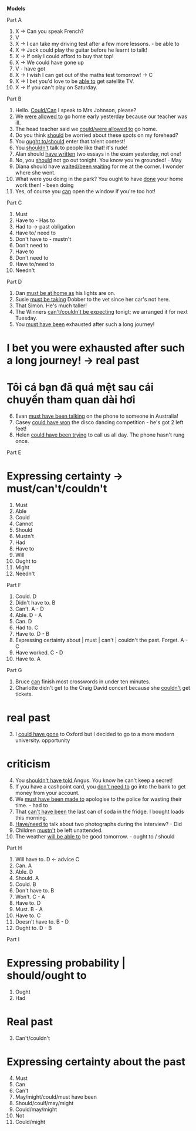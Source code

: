 **Models**

Part A
1. X -> Can you speak French?
2. V
3. X -> I can take my driving test after a few more lessons. - be able to
4. X -> Jack could play the guitar before he learnt to talk!
5. X -> If only I could afford to buy that top!
6. X -> We could have gone up
7. V - have got
8. X -> I wish I can get out of the maths test tomorrow! -> C
9. X -> I bet you'd love to be <u>able to</u> get satellite TV.
10. X -> If you can't play on Saturday.

Part B
1. Hello. <u>Could/Can</u> I speak to Mrs Johnson, please?
2. We <u>were allowed to</u> go home early yesterday because our teacher was ill.
3. The head teacher said we <u>could/were allowed to</u> go home.
4. Do you think <u>should</u> be worried about these spots on my forehead?
5. You <u>ought to/should</u> enter that talent contest!
6. You <u>shouldn't</u> talk to people like that! it's rude!
7. Alan should <u>have written</u> two essays in the exam yesterday, not one!
8. No, you <u>should</u> not go out tonight. You know you're grounded! - May
9. Diana should have <u>waited/been waiting</u> for me at the corner. I wonder where she went.
10. What were you doing in the park? You ought to have <u>done</u> your home work then! - been doing
11. Yes, of course you <u>can</u> open the window if you're too hot!

Part C
1. Must
2. Have to - Has to
3. Had to -> past obligation
4. Have to/ need to
5. Don't have to - mustn't
6. Don't need to
7. Have to
8. Don't need to
9. Have to/need to
10. Needn't

Part D
1. Dan <u>must be at home as</u> his lights are on.
2. Susie <u>must be taking</u> Dobber to the vet since her car's not here.
3. That <u></u> Simon. He's much taller!
4. The Winners <u>can't/couldn't be expecting</u> tonigt; we arranged it for next Tuesday.
5. You <u>must have been</u> exhausted after such a long journey!
# I bet you were exhausted after such a long journey! -> real past
# Tôi cá bạn đã quá mệt sau cái chuyến tham quan dài hơi 
6. Evan <u>must have been talking</u> on the phone to someone in Australia!
7. Casey <u>could have won</u> the disco dancing competition - he's got 2 left feet!
8. Helen <u>could have been trying</u> to call us all day. The phone hasn't rung once.

Part E
# Expressing certainty -> must/can't/couldn't
<!-- 1. I <u>could</u> have left my bag on the bus. <- must
2. In a few months, I'll be <u>able</u> to buy a car.
3. I <u>could</u> drive when I was thirteen years old!
4. No, you <u>needn't</u> have any more pocket money! <- advice -- cannot
5. I think you <u></u> consider a career in the armed forces. - Should
6. I <u>mustn't</u> forget to phone Julie tonight.
7. I <u>had</u> to have a filling at the dentist's.
8. You don't <u>have to</u> to do Exercise D for homework.
9. You <u>will</u> have to work a lot harder if you want to get a good report.
10. They <u>ought to</u> to arrive at about 8.
11. Sean <u>must</u> have got stuck in traffic. - might
12. I <u>cannot</u> have worried so much about Jan's present. She loved it. - needn't -->

1. Must
2. Able
3. Could
4. Cannot
5. Should
6. Mustn't
7. Had
8. Have to
9. Will
10. Ought to
11. Might
12. Needn't

Part F
1. Could. D
2. Didn't have to. B
3. Can't. A - D
4. Able. D - A
5. Can. D 
6. Had to. C
7. Have to. D - B
8. Expressing certainty about | must | can't | couldn't the past. Forget. A - C
9. Have worked. C - D
10. Have to. A

Part G
1. Bruce <u>can</u> finish most crosswords in under ten minutes.
2. Charlotte didn't get to the Craig David concert because she <u>couldn't</u> get tickets.
# real past
3. I <u>could have gone</u> to Oxford but I decided to go to a more modern university. opportunity
# criticism
4. You <u>shouldn't have told </u> Angus. You know he can't keep a secret!
5. If you have a cashpoint card, you <u>don't need to</u> go into the bank to get money from your account.
6. We <u>must have been made to</u> apologise to the police for wasting their time. - had to
7. That <u>can't have been</u> the last can of soda in the fridge. I bought loads this morning.
8. <u>Have/need to</u> talk about two photographs during the interview? - Did
9. Children <u>mustn't</u> be left unattended.
10. The weather <u>will be able to</u> be good tomorrow. - ought to / should

Part H
1. Will have to. D <- advice C
2. Can. A
3. Able. D
4. Should. A
5. Could. B
6. Don't have to. B
7. Won't. C - A
8. Have to. D
9. Must. B - A
10. Have to. C
11. Doesn't have to. B - D
12. Ought to. D - B

Part I
# Expressing probability | should/ought to
1. Ought
2. Had
# Real past
3. Can't/couldn't
# Expressing certainty about the past
4. Must
5. Can
6. Can't
7. May/might/could/must have been
8. Should/coulf/may/might
9. Could/may/might
10. Not
11. Could/might